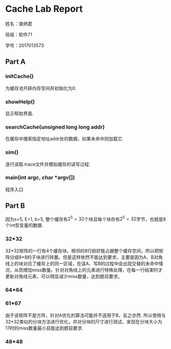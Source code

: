 # Cache Lab Report

姓名：骆炳君

班级：软件71

学号：2017013573

## Part A

### initCache()
为缓存池开辟内存空间并初始化为0.

### showHelp()
显示帮助界面.

### searchCache(unsigned long long addr)
在缓存中搜索指定地址addr处的数据，如果未命中则加载它.

### sim()
逐行读取.trace文件并模拟缓存的读写过程.

### main(int argc, char *argv[])
程序入口

## Part B

因为s=5, E=1, b=5, 整个缓存有$2^5=32$个块且每个块存有$2^5=32$字节，也就是8个int型变量的数据.

### 32*32
32\*32矩阵的一行有4个缓存块，相邻的8行刚好能占据整个缓存空间，所以把矩阵分成8*8的子块进行转置。但是这样依然不能达到要求，主要是因为A、B对角线上的块对应了缓存上的同一区域，在读A、写B的过程中会出现交替的未命中情况，从而增加miss数量。针对对角线上的元素进行特殊处理，在每一行结束时才更新对角线元素，可以明显减少miss数量，达到题目要求。


### 64*64

### 61*67
由于该矩阵不是方阵，针对A优化的算法可能并不适用于B，反之亦然. 所以使用与32*32类似的分块方法进行优化，并对分块的尺寸进行测试，发现在分块大小为17时的miss数量最小且能达到题目要求.

### 48*48

